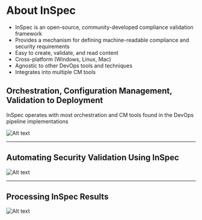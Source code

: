 # About InSpec

- InSpec is an open-source, community-developed compliance validation framework
- Provides a mechanism for defining machine-readable compliance and security requirements
- Easy to create, validate, and read content
- Cross-platform (Windows, Linux, Mac)
- Agnostic to other DevOps tools and techniques
- Integrates into multiple CM tools

## Orchestration, Configuration Management, Validation to Deployment

InSpec operates with most orchestration and CM tools found in the DevOps pipeline implementations

![Alt text](../images/InSpec_Orchestration.png?raw=true "InSpec Orchestration")

---

## Automating Security Validation Using InSpec

![Alt text](../images/Automating_Security_Validation.png?raw=true "Automating Security Validation")

---

## Processing InSpec Results

![Alt text](../images/Processing_InSpec_Results.png?raw=true "Processing InSpec Results")
